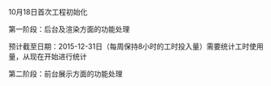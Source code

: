 10月18日首次工程初始化

第一阶段：后台及渲染方面的功能处理

预计截至日期：2015-12-31日（每周保持8小时的工时投入量）需要统计工时使用量，从现在开始进行统计


第二阶段：前台展示方面的功能处理